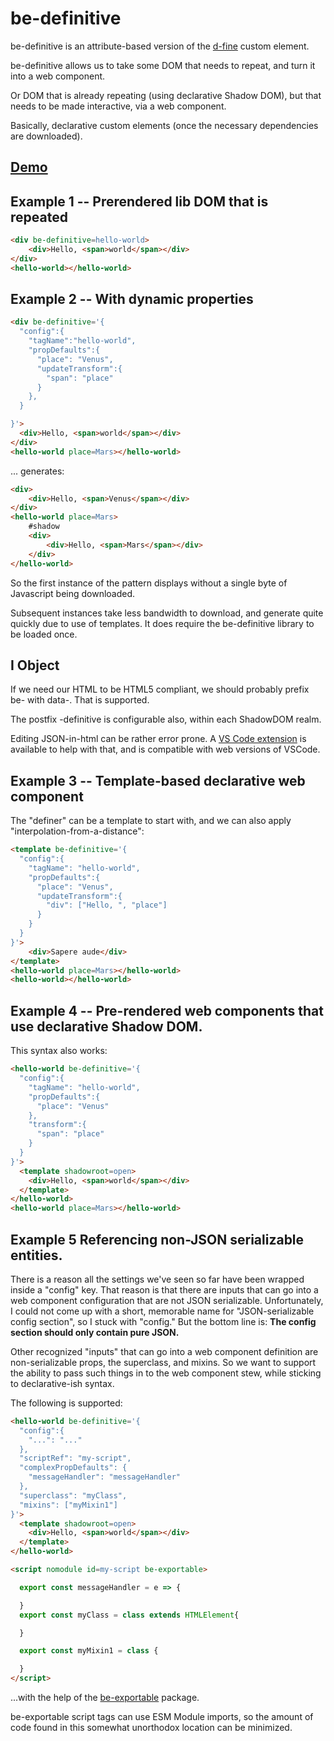 # be-definitive

be-definitive is an attribute-based version of the [d-fine](https://github.com/bahrus/d-fine) custom element.

be-definitive allows us to take some DOM that needs to repeat, and turn it into a web component.

Or DOM that is already repeating (using declarative Shadow DOM), but that needs to be made interactive, via a web component.

Basically, declarative custom elements (once the necessary dependencies are downloaded).

## [Demo](https://codepen.io/bahrus/pen/VwzPwmv)

## Example 1 -- Prerendered lib DOM that is repeated

```html
<div be-definitive=hello-world>
    <div>Hello, <span>world</span></div>
</div>
<hello-world></hello-world>
```

## Example 2 -- With dynamic properties

```html
<div be-definitive='{
  "config":{
    "tagName":"hello-world",
    "propDefaults":{
      "place": "Venus",
      "updateTransform":{
        "span": "place"
      }
    },
  }

}'>
  <div>Hello, <span>world</span></div>
</div>
<hello-world place=Mars></hello-world>
```

... generates:

```html
<div>
    <div>Hello, <span>Venus</span></div>
</div>
<hello-world place=Mars>
    #shadow
    <div>
        <div>Hello, <span>Mars</span></div>
    </div>
</hello-world>
```

So the first instance of the pattern displays without a single byte of Javascript being downloaded.  

Subsequent instances take less bandwidth to download, and generate quite quickly due to use of templates.  It does require the be-definitive library to be loaded once.

## I Object

If we need our HTML to be HTML5 compliant, we should probably prefix be- with data-.  That is supported.

The postfix -definitive is configurable also, within each ShadowDOM realm.

Editing JSON-in-html can be rather error prone.  A [VS Code extension](https://marketplace.visualstudio.com/items?itemName=andersonbruceb.json-in-html) is available to help with that, and is compatible with web versions of VSCode.

## Example 3 -- Template-based declarative web component

The "definer" can be a template to start with, and we can also apply "interpolation-from-a-distance":

```html
<template be-definitive='{
  "config":{
    "tagName": "hello-world",
    "propDefaults":{
      "place": "Venus",
      "updateTransform":{
        "div": ["Hello, ", "place"]
      }
    }
  }
}'>
    <div>Sapere aude</div>
</template>
<hello-world place=Mars></hello-world>
<hello-world></hello-world>
```

## Example 4 -- Pre-rendered web components that use declarative Shadow DOM.

This syntax also works:

```html
<hello-world be-definitive='{
  "config":{
    "tagName": "hello-world",
    "propDefaults":{
      "place": "Venus"
    },
    "transform":{
      "span": "place"
    }
  }
}'>
  <template shadowroot=open>
    <div>Hello, <span>world</span></div>
  </template>
</hello-world>
<hello-world place=Mars></hello-world>
```

## Example 5 Referencing non-JSON serializable entities.

There is a reason all the settings we've seen so far have been wrapped inside a "config" key.  That reason is that there are inputs that can go into a web component configuration that are not JSON serializable.  Unfortunately, I could not come up with a short, memorable name for "JSON-serializable config section", so I stuck with "config." But the bottom line is:  **The config section should only contain pure JSON.**

Other recognized "inputs" that can go into a web component definition are non-serializable props, the superclass, and mixins.  So we want to support the ability to pass such things in to the web component stew, while sticking to declarative-ish syntax.

The following is supported:

```html
<hello-world be-definitive='{
  "config":{
    "...": "..."
  },
  "scriptRef": "my-script",
  "complexPropDefaults": {
    "messageHandler": "messageHandler"
  },
  "superclass": "myClass",
  "mixins": ["myMixin1"]
}'>
  <template shadowroot=open>
    <div>Hello, <span>world</span></div>
  </template>
</hello-world>

<script nomodule id=my-script be-exportable>

  export const messageHandler = e => {

  }
  export const myClass = class extends HTMLElement{

  }

  export const myMixin1 = class {

  }
</script>
```

...with the help of the [be-exportable](https://github.com/bahrus/be-exportable) package.

be-exportable script tags can use ESM Module imports, so the amount of code found in this somewhat unorthodox location can be minimized.






